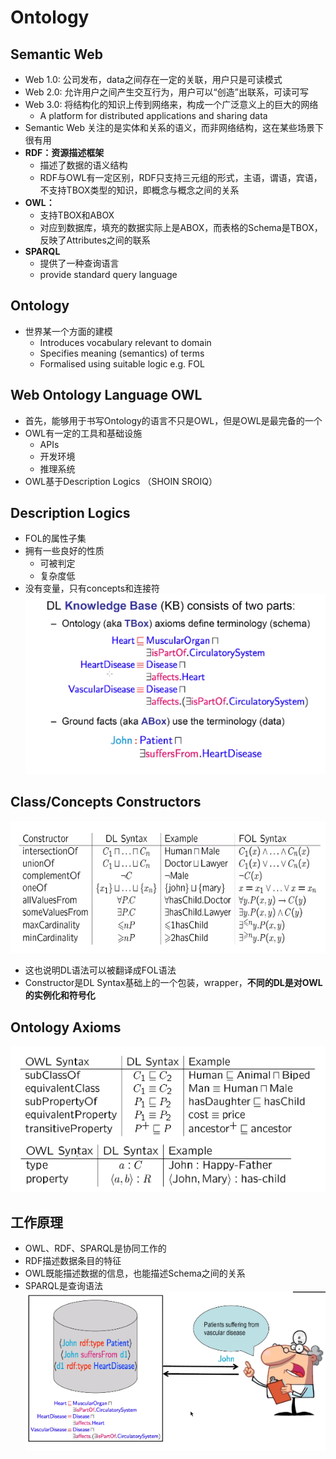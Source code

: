 # Ontology

## Semantic Web
+ Web 1.0: 公司发布，data之间存在一定的关联，用户只是可读模式
+ Web 2.0: 允许用户之间产生交互行为，用户可以“创造”出联系，可读可写
+ Web 3.0: 将结构化的知识上传到网络来，构成一个广泛意义上的巨大的网络
  + A platform for distributed applications and sharing data
+ Semantic Web 关注的是实体和关系的语义，而非网络结构，这在某些场景下很有用
+ **RDF：资源描述框架**
  + 描述了数据的语义结构
  + RDF与OWL有一定区别，RDF只支持三元组的形式，主语，谓语，宾语，不支持TBOX类型的知识，即概念与概念之间的关系
+ **OWL：**
  + 支持TBOX和ABOX
  + 对应到数据库，填充的数据实际上是ABOX，而表格的Schema是TBOX，反映了Attributes之间的联系
+ **SPARQL**
  + 提供了一种查询语言
  + provide standard query language

## Ontology
+ 世界某一个方面的建模
  + Introduces vocabulary relevant to domain
  + Specifies meaning (semantics) of terms
  + Formalised using suitable logic e.g. FOL

## Web Ontology Language OWL
+ 首先，能够用于书写Ontology的语言不只是OWL，但是OWL是最完备的一个
+ OWL有一定的工具和基础设施
  + APIs
  + 开发环境
  + 推理系统
+ OWL基于Description Logics （$\text{SHOIN SROIQ}$）

## Description Logics
+ FOL的属性子集
+ 拥有一些良好的性质
  + 可被判定
  + 复杂度低
+ 没有变量，只有concepts和连接符  
![](img/2020-03-10-14-39-34.png)

## Class/Concepts Constructors
![](img/2020-03-10-14-42-14.png)
+ 这也说明DL语法可以被翻译成FOL语法
+ Constructor是DL Syntax基础上的一个包装，wrapper，**不同的DL是对OWL的实例化和符号化**

## Ontology Axioms
![](img/2020-03-10-14-44-12.png)

## 工作原理
+ OWL、RDF、SPARQL是协同工作的
+ RDF描述数据条目的特征
+ OWL既能描述数据的信息，也能描述Schema之间的关系
+ SPARQL是查询语法  
![](img/2020-03-10-15-07-07.png)